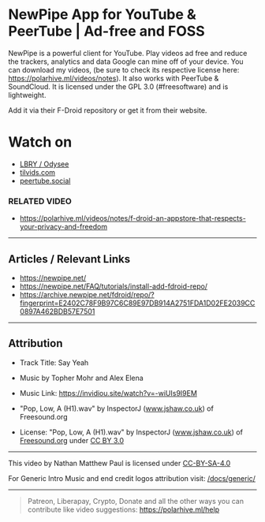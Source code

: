 # NewPipe App for YouTube & PeerTube |  Ad-free and FOSS
NewPipe is a powerful client for YouTube. Play videos ad free and reduce the trackers, analytics and data Google can mine off of your device. You can download my videos, (be sure to check its respective license here: https://polarhive.ml/videos/notes). It also works with PeerTube & SoundCloud. It is licensed under the GPL 3.0 (#freesoftware) and is lightweight. 

Add it via their F-Droid repository or get it from their website.
# Watch on
- [LBRY / Odysee](https://odysee.com/@polarhive:e/newpipe-youtube-peertube-adfree-foss-app:5)
- [tilvids.com](https://tilvids.com/videos/watch/6674d7da-33e5-4400-a764-1cfbf709a6ff)
- [peertube.social](https://peertube.social/videos/watch/e38052ab-1525-431c-80a0-6c5f4c7d12c2)

### RELATED VIDEO
- https://polarhive.ml/videos/notes/f-droid-an-appstore-that-respects-your-privacy-and-freedom

---
## Articles / Relevant Links
- https://newpipe.net/
- https://newpipe.net/FAQ/tutorials/install-add-fdroid-repo/
- https://archive.newpipe.net/fdroid/repo/?fingerprint=E2402C78F9B97C6C89E97DB914A2751FDA1D02FE2039CC0897A462BDB57E7501

---
## Attribution
- Track Title: Say Yeah 
- Music by Topher Mohr and Alex Elena
- Music Link: https://invidiou.site/watch?v=-wiUIs9I9EM

- "Pop, Low, A (H1).wav" by InspectorJ (www.jshaw.co.uk) of Freesound.org
- License: "Pop, Low, A (H1).wav" by InspectorJ (www.jshaw.co.uk) of [Freesound.org](https://freesound.org/people/InspectorJ/sounds/411639/) under [CC BY 3.0](https://creativecommons.org/licenses/by/3.0/)

---
This video by Nathan Matthew Paul is licensed under [CC-BY-SA-4.0](https://creativecommons.org/licenses/by-sa/4.0/)

For Generic Intro Music and end credit logos attribution visit: [/docs/generic/](https://codeberg.org/polarhive/videos/src/branch/main/docs/generic/) 

---
> Patreon, Liberapay, Crypto, Donate and all the other ways you can contribute like video suggestions: https://polarhive.ml/help